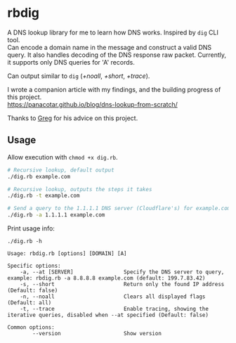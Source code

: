 # rbdig

A DNS lookup library for me to learn how DNS works. Inspired by `dig` CLI tool.   
Can encode a domain name in the message and construct a valid DNS query.
It also handles decoding of the DNS response raw packet. Currently, it supports only DNS queries for 'A' records.

Can output similar to `dig` (*+noall*, *+short*, *+trace*).

I wrote a companion article with my findings, and the building progress of this project.   
https://panacotar.github.io/blog/dns-lookup-from-scratch/

Thanks to [Greg](https://greg.molnar.io/) for his advice on this project.

## Usage
Allow execution with `chmod +x dig.rb`.

```sh
# Recursive lookup, default output
./dig.rb example.com

# Recursive lookup, outputs the steps it takes
./dig.rb -t example.com

# Send a query to the 1.1.1.1 DNS server (Cloudflare's) for example.com
./dig.rb -a 1.1.1.1 example.com
```

Print usage info:
```
./dig.rb -h

Usage: rbdig.rb [options] [DOMAIN] [A]

Specific options:
    -a, --at [SERVER]                Specify the DNS server to query, example: rbdig.rb -a 8.8.8.8 example.com (default: 199.7.83.42)
    -s, --short                      Return only the found IP address (Default: false)
    -n, --noall                      Clears all displayed flags (Default: all)
    -t, --trace                      Enable tracing, showing the iterative queries, disabled when --at specified (Default: false)

Common options:
        --version                    Show version
```

